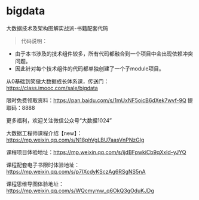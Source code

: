 # bigdata
大数据技术及架构图解实战派-书籍配套代码

> 代码说明：
* 由于本书涉及的技术组件较多，所有代码都融合到一个项目中会出现依赖冲突问题。
* 因此针对每个技术组件的代码都单独创建了一个子module项目。

从0基础到笑傲大数据成长体系课，传送门：https://class.imooc.com/sale/bigdata

限时免费领取资料：https://pan.baidu.com/s/1mUxNF5oicB6dXek7wvf-9Q 提取码：8888

更多福利，欢迎关注微信公众号“大数据1024”

大数据工程师课程介绍【new】：https://mp.weixin.qq.com/s/N18phVgLBU7aasVnPNzGlg

课程项目体验地址：https://mp.weixin.qq.com/s/ijdBFpwkiCb9qXxld-yJYQ

课程配套电子书限时体验地址：https://mp.weixin.qq.com/s/p7IXcdyKSczAg6RSgNS5nA

课程思维导图体验地址：https://mp.weixin.qq.com/s/WQcmymw_q6OkQ3gOduKJDg
